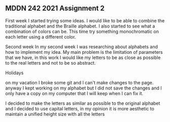 ## MDDN 242 2021 Assignment 2

First week
I started trying some ideas. I would like to be able to combine the traditional alphabet and the Braille alphabet. I also started to see what a combination of colors can be. This time try something monochromatic on each letter using a different color.

Second week
In my second week I was researching about alphabets and how to implement my idea. My main problem is the limitation of parameters that we have, in this work I would like my letters to be as close as possible to the real letters and not to be so abstract.

Holidays

on my vacation I broke some git and I can't make changes to the page. anyway I kept working on my alphabet but I did not save the changes and I only have a copy on my computer that I will keep when I can fix it.

I decided to make the letters as similar as possible to the original alphabet and I decided to use capital letters, in my opinion it is more aesthetic to maintain a unified height size with all the letters



<!-- Each of my letters is composed with two circles. The size and position of the first circle is fixed, but the location and size of the second circle is controlled by three parameters.

The three parameters per letter:
  * `size` : radius of the second circle
  * `offsetx` : x offset of the second circle relative to the first one
  * `offsety` : y offset of the second circle relative to the first one -->


